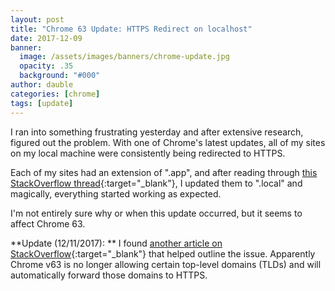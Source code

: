 ```yaml
---
layout: post
title: "Chrome 63 Update: HTTPS Redirect on localhost"
date: 2017-12-09
banner:
  image: /assets/images/banners/chrome-update.jpg
  opacity: .35
  background: "#000"
author: dauble
categories: [chrome]
tags: [update]
---
```

I ran into something frustrating yesterday and after extensive research, figured out the problem. With one of Chrome's latest updates, all of my sites on my local machine were consistently being redirected to HTTPS.

Each of my sites had an extension of ".app", and after reading through [this StackOverflow thread](https://stackoverflow.com/questions/25277457/google-chrome-redirecting-localhost-to-https/47714902#47714902){:target="_blank"}, I updated them to ".local" and magically, everything started working as expected.

I'm not entirely sure why or when this update occurred, but it seems to affect Chrome 63.

**Update (12/11/2017): **
I found [another article on StackOverflow](https://stackoverflow.com/questions/47735877/how-to-stop-chrome-from-redirecting-to-https){:target="_blank"} that helped outline the issue. Apparently Chrome v63 is no longer allowing certain top-level domains (TLDs) and will automatically forward those domains to HTTPS.